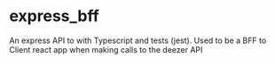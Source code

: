 # express_bff
An express API to with Typescript and tests (jest). Used to be a BFF to Client react app when making calls to the deezer API
